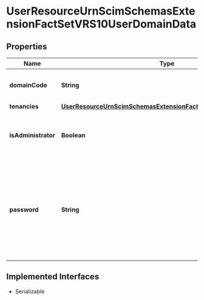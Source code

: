 

# UserResourceUrnScimSchemasExtensionFactSetVRS10UserDomainData


## Properties

Name | Type | Description | Notes
------------ | ------------- | ------------- | -------------
**domainCode** | **String** | Unique identifier for the Vermilion domain. | 
**tenancies** | [**UserResourceUrnScimSchemasExtensionFactSetVRS10UserTenancies**](UserResourceUrnScimSchemasExtensionFactSetVRS10UserTenancies.md) |  | 
**isAdministrator** | **Boolean** | Whether the User is an administrator in the associated domain. | 
**password** | **String** | Password of the User in the associated domain. May be null upon creation of the User, but afterward may not change from a non-null to a null value. |  [optional]


## Implemented Interfaces

* Serializable


